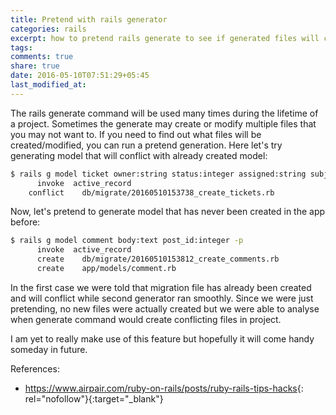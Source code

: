 ```yaml
---
title: Pretend with rails generator
categories: rails 
excerpt: how to pretend rails generate to see if generated files will conflict
tags:
comments: true
share: true
date: 2016-05-10T07:51:29+05:45
last_modified_at:
---
```


The rails generate command will be used many times during the lifetime of a project. Sometimes the generate may create or modify multiple files that you may not want to. If you need to find out what files will be created/modified, you can run a pretend generation. Here let's try generating model that will conflict with already created model:

```bash
$ rails g model ticket owner:string status:integer assigned:string subject:string next_step:enum type:enum -p
      invoke  active_record
    conflict    db/migrate/20160510153738_create_tickets.rb
```

Now, let's pretend to generate model that has never been created in the app before:

```bash
$ rails g model comment body:text post_id:integer -p
      invoke  active_record
      create    db/migrate/20160510153812_create_comments.rb
      create    app/models/comment.rb
```            

In the first case we were told that migration file has already been created and will conflict while second generator ran smoothly. Since we were just pretending, no new files were actually created but we were able to analyse when generate command would create conflicting files in project.

I am yet to really make use of this feature but hopefully it will come handy someday in future.

References:

- <https://www.airpair.com/ruby-on-rails/posts/ruby-rails-tips-hacks>{: rel="nofollow"}{:target="_blank"}
